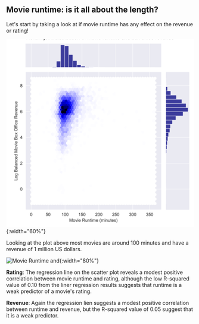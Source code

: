 ## Movie runtime: is it all about the length?
Let's start by taking a look at if movie runtime has any effect on the revenue or rating! 

![Movie Runtime and Log Balanced Movie Box Office Revenue](figures/runtime/movie_runtimeVSlogbalanced_movieboxofficerevenue.png){:width="60%"}

Looking at the plot above most movies are around 100 minutes and have a revenue of 1 million US dollars.

![Movie Runtime and ](figures/Movie_runtime/Movie_runtime_scatterplot.png){:width="80%"}

**Rating**: 
The regression line on the scatter plot reveals a modest positive correlation between movie runtime and rating, although the low R-squared value of 0.10 from the liner regression results suggests that runtime is a weak predictor of a movie's rating.

**Revenue**:
Again the regression lien suggests a modest positive correlation between runtime and revenue, but the R-squared value of 0.05 suggest that it is a weak predictor.
